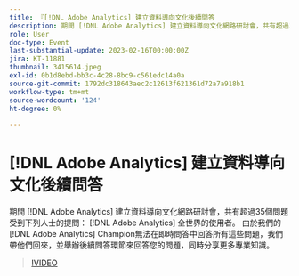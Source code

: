 ```yaml
---
title: 『[!DNL Adobe Analytics] 建立資料導向文化後續問答
description: 期間 [!DNL Adobe Analytics] 建立資料導向文化網路研討會，共有超過35個問題受到下列人士的提問： [!DNL Adobe Analytics] 全世界的使用者。 由於我們的 [!DNL Adobe Analytics] Champion無法在即時問答中回答所有這些問題，我們帶他們回來，並舉辦後續問答環節來回答您的問題，同時分享更多專業知識。
role: User
doc-type: Event
last-substantial-update: 2023-02-16T00:00:00Z
jira: KT-11881
thumbnail: 3415614.jpeg
exl-id: 0b1d8ebd-bb3c-4c28-8bc9-c561edc14a0a
source-git-commit: 1792dc318643aec2c12613f621361d72a7a918b1
workflow-type: tm+mt
source-wordcount: '124'
ht-degree: 0%

---
```


# [!DNL Adobe Analytics] 建立資料導向文化後續問答

期間 [!DNL Adobe Analytics] 建立資料導向文化網路研討會，共有超過35個問題受到下列人士的提問： [!DNL Adobe Analytics] 全世界的使用者。 由於我們的 [!DNL Adobe Analytics] Champion無法在即時問答中回答所有這些問題，我們帶他們回來，並舉辦後續問答環節來回答您的問題，同時分享更多專業知識。

>[!VIDEO](https://video.tv.adobe.com/v/3415614/?quality=12&learn=on)
